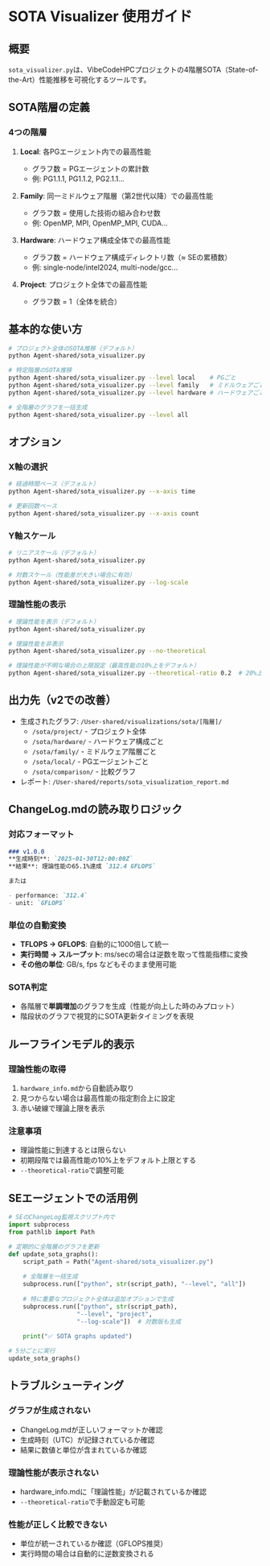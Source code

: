 # SOTA Visualizer 使用ガイド

## 概要
`sota_visualizer.py`は、VibeCodeHPCプロジェクトの4階層SOTA（State-of-the-Art）性能推移を可視化するツールです。

## SOTA階層の定義

### 4つの階層
1. **Local**: 各PGエージェント内での最高性能
   - グラフ数 = PGエージェントの累計数
   - 例: PG1.1.1, PG1.1.2, PG2.1.1...

2. **Family**: 同一ミドルウェア階層（第2世代以降）での最高性能
   - グラフ数 = 使用した技術の組み合わせ数
   - 例: OpenMP, MPI, OpenMP_MPI, CUDA...

3. **Hardware**: ハードウェア構成全体での最高性能
   - グラフ数 = ハードウェア構成ディレクトリ数（≈ SEの累積数）
   - 例: single-node/intel2024, multi-node/gcc...

4. **Project**: プロジェクト全体での最高性能
   - グラフ数 = 1（全体を統合）

## 基本的な使い方

```bash
# プロジェクト全体のSOTA推移（デフォルト）
python Agent-shared/sota_visualizer.py

# 特定階層のSOTA推移
python Agent-shared/sota_visualizer.py --level local    # PGごと
python Agent-shared/sota_visualizer.py --level family   # ミドルウェアごと
python Agent-shared/sota_visualizer.py --level hardware # ハードウェアごと

# 全階層のグラフを一括生成
python Agent-shared/sota_visualizer.py --level all
```

## オプション

### X軸の選択
```bash
# 経過時間ベース（デフォルト）
python Agent-shared/sota_visualizer.py --x-axis time

# 更新回数ベース
python Agent-shared/sota_visualizer.py --x-axis count
```

### Y軸スケール
```bash
# リニアスケール（デフォルト）
python Agent-shared/sota_visualizer.py

# 対数スケール（性能差が大きい場合に有効）
python Agent-shared/sota_visualizer.py --log-scale
```

### 理論性能の表示
```bash
# 理論性能を表示（デフォルト）
python Agent-shared/sota_visualizer.py

# 理論性能を非表示
python Agent-shared/sota_visualizer.py --no-theoretical

# 理論性能が不明な場合の上限設定（最高性能の10%上をデフォルト）
python Agent-shared/sota_visualizer.py --theoretical-ratio 0.2  # 20%上に設定
```

## 出力先（v2での改善）
- 生成されたグラフ: `/User-shared/visualizations/sota/[階層]/`
  - `/sota/project/` - プロジェクト全体
  - `/sota/hardware/` - ハードウェア構成ごと
  - `/sota/family/` - ミドルウェア階層ごと
  - `/sota/local/` - PGエージェントごと
  - `/sota/comparison/` - 比較グラフ
- レポート: `/User-shared/reports/sota_visualization_report.md`

## ChangeLog.mdの読み取りロジック

### 対応フォーマット
```markdown
### v1.0.0
**生成時刻**: `2025-01-30T12:00:00Z`  
**結果**: 理論性能の65.1%達成 `312.4 GFLOPS`

または

- performance: `312.4`
- unit: `GFLOPS`
```

### 単位の自動変換
- **TFLOPS → GFLOPS**: 自動的に1000倍して統一
- **実行時間 → スループット**: ms/secの場合は逆数を取って性能指標に変換
- **その他の単位**: GB/s, fps などもそのまま使用可能

### SOTA判定
- 各階層で**単調増加**のグラフを生成（性能が向上した時のみプロット）
- 階段状のグラフで視覚的にSOTA更新タイミングを表現

## ルーフラインモデル的表示

### 理論性能の取得
1. `hardware_info.md`から自動読み取り
2. 見つからない場合は最高性能の指定割合上に設定
3. 赤い破線で理論上限を表示

### 注意事項
- 理論性能に到達するとは限らない
- 初期段階では最高性能の10%上をデフォルト上限とする
- `--theoretical-ratio`で調整可能

## SEエージェントでの活用例

```python
# SEのChangeLog監視スクリプト内で
import subprocess
from pathlib import Path

# 定期的に全階層のグラフを更新
def update_sota_graphs():
    script_path = Path("Agent-shared/sota_visualizer.py")
    
    # 全階層を一括生成
    subprocess.run(["python", str(script_path), "--level", "all"])
    
    # 特に重要なプロジェクト全体は追加オプションで生成
    subprocess.run(["python", str(script_path), 
                   "--level", "project", 
                   "--log-scale"])  # 対数版も生成
    
    print("✅ SOTA graphs updated")

# 5分ごとに実行
update_sota_graphs()
```

## トラブルシューティング

### グラフが生成されない
- ChangeLog.mdが正しいフォーマットか確認
- 生成時刻（UTC）が記録されているか確認
- 結果に数値と単位が含まれているか確認

### 理論性能が表示されない
- hardware_info.mdに「理論性能」が記載されているか確認
- `--theoretical-ratio`で手動設定も可能

### 性能が正しく比較できない
- 単位が統一されているか確認（GFLOPS推奨）
- 実行時間の場合は自動的に逆数変換される